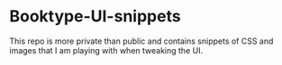 # Booktype-UI-snippets
This repo is more private than public and contains snippets of CSS and images that I am playing with when tweaking the UI.
